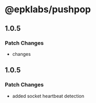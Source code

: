 # @epklabs/pushpop

## 1.0.5

### Patch Changes

- changes

## 1.0.5

### Patch Changes

- added socket heartbeat detection
